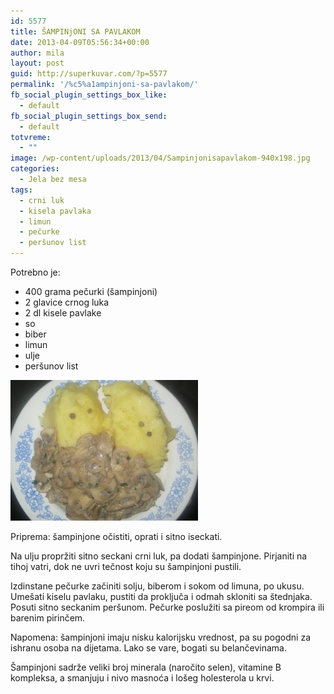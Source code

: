 ```yaml
---
id: 5577
title: ŠAMPINjONI SA PAVLAKOM
date: 2013-04-09T05:56:34+00:00
author: mila
layout: post
guid: http://superkuvar.com/?p=5577
permalink: '/%c5%a1ampinjoni-sa-pavlakom/'
fb_social_plugin_settings_box_like:
  - default
fb_social_plugin_settings_box_send:
  - default
totvreme:
  - ""
image: /wp-content/uploads/2013/04/Sampinjonisapavlakom-940x198.jpg
categories:
  - Jela bez mesa
tags:
  - crni luk
  - kisela pavlaka
  - limun
  - pečurke
  - peršunov list
---
```

Potrebno je:

  * 400 grama pečurki (šampinjoni)
  * 2 glavice crnog luka
  * 2 dl kisele pavlake
  * so
  * biber
  * limun
  * ulje
  * peršunov list

<img class="alignnone size-medium wp-image-5578" src="/wp-content/uploads/2013/04/Sampinjonisapavlakom-300x225.jpg" alt="Sampinjonisapavlakom" width="300" height="225" /> 

Priprema: šampinjone očistiti, oprati i sitno iseckati.

Na ulju propržiti sitno seckani crni luk, pa dodati šampinjone. Pirjaniti na tihoj vatri, dok ne uvri tečnost koju su šampinjoni pustili.

Izdinstane pečurke začiniti solju, biberom i sokom od limuna, po ukusu. Umešati kiselu pavlaku, pustiti da proključa i odmah skloniti sa štednjaka. Posuti sitno seckanim peršunom. Pečurke poslužiti sa pireom od krompira ili barenim pirinčem.

Napomena: šampinjoni imaju nisku kalorijsku vrednost, pa su pogodni za ishranu osoba na dijetama. Lako se vare, bogati su belančevinama.

Šampinjoni sadrže veliki broj minerala (naročito selen), vitamine B kompleksa, a smanjuju i nivo masnoća i lošeg holesterola u krvi.